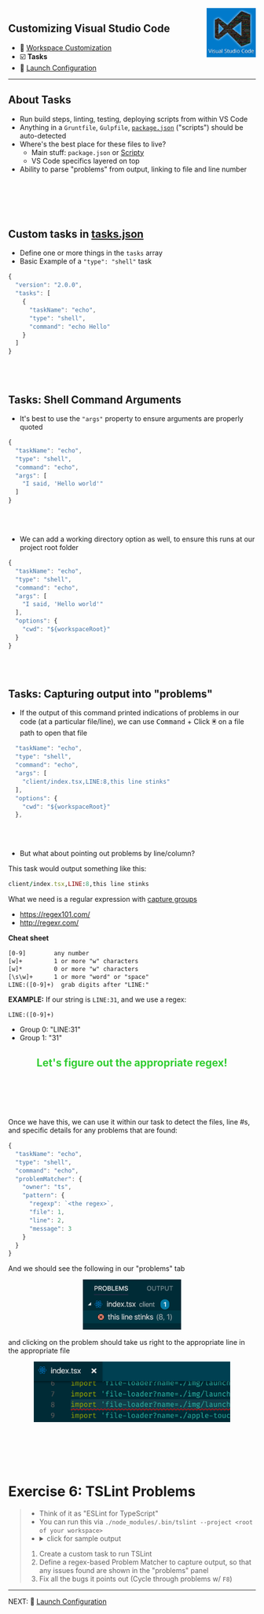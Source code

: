 <img align='right' height=100 src='../../public/vscode.png'>

## Customizing Visual Studio Code

- 🎨 [Workspace Customization](./workspace.md)
- ☑️ **Tasks**
- 🚀 [Launch Configuration](./launch-configuration.md)

---

## About Tasks

- Run build steps, linting, testing, deploying scripts from within VS Code
- Anything in a `Gruntfile`, `Gulpfile`, [`package.json`](../../package.json) ("scripts") should be auto-detected
- Where's the best place for these files to live?
  - Main stuff: `package.json` or [Scripty](https://github.com/testdouble/scripty)
  - VS Code specifics layered on top
- Ability to parse "problems" from output, linking to file and line number

<br><br><br><br>

## Custom tasks in [tasks.json](../../.vscode/tasks.json)

- Define one or more things in the `tasks` array
- Basic Example of a `"type": "shell"` task

```js
{
  "version": "2.0.0",
  "tasks": [
    {
      "taskName": "echo",
      "type": "shell",
      "command": "echo Hello"
    }
  ]
}
```

<br><br>

## Tasks: Shell Command Arguments

- It's best to use the `"args"` property to ensure arguments are properly quoted

```js
{
  "taskName": "echo",
  "type": "shell",
  "command": "echo",
  "args": [
    "I said, 'Hello world'"
  ]
}
```

<br><br>

- We can add a working directory option as well, to ensure this runs at our project root folder

```js
{
  "taskName": "echo",
  "type": "shell",
  "command": "echo",
  "args": [
    "I said, 'Hello world'"
  ],
  "options": {
    "cwd": "${workspaceRoot}"
  }
}
```

<br><br>

## Tasks: Capturing output into "problems"

- If the output of this command printed indications of problems in our code (at a particular file/line), we can use <kbd>Command</kbd> + Click 🖲 on a file path to open that file

```js
  "taskName": "echo",
  "type": "shell",
  "command": "echo",
  "args": [
    "client/index.tsx,LINE:8,this line stinks"
  ],
  "options": {
    "cwd": "${workspaceRoot}"
  },
```

<br><br>

- But what about pointing out problems by line/column?

This task would output something like this:

```ruby
client/index.tsx,LINE:8,this line stinks
```

What we need is a regular expression with [capture groups](http://www.regular-expressions.info/refcapture.html)

- https://regex101.com/
- http://regexr.com/

**Cheat sheet**

```
[0-9]        any number
[w]+         1 or more "w" characters
[w]*         0 or more "w" characters
[\s\w]+      1 or more "word" or "space"
LINE:([0-9]+)  grab digits after "LINE:"
```

**EXAMPLE:**
If our string is `LINE:31`, and we use a regex:

```
LINE:([0-9]+)
```

- Group 0: "LINE:31"
- Group 1: "31"

<h2 style='color: limegreen' align=center>Let's figure out the appropriate regex!</h2>

<br><br><br><br>

Once we have this, we can use it within our task to detect the files, line #s, and specific details for any problems that are found:

```js
{
  "taskName": "echo",
  "type": "shell",
  "command": "echo",
  "problemMatcher": {
    "owner": "ts",
    "pattern": {
      "regexp": `<the regex>`,
      "file": 1,
      "line": 2,
      "message": 3
    }
  }
}
```

And we should see the following in our "problems" tab

<p align=center>
<img src='../../public/tasks/problems.png' width=200>
</p>
and clicking on the problem should take us right to the appropriate line in the appropriate file
<p align=center>
<img src='../../public/tasks/redline.png' width=400>
</p>

<br><br><br><br>

# Exercise 6: TSLint Problems

> - Think of it as "ESLint for TypeScript"
> - You can run this via `./node_modules/.bin/tslint --project <root of your workspace>`
> - <details><summary>click for sample output</summary><pre>ERROR: /Users/northm/Development/workshops/vscode/client/components/app-header/index.tsx[22, 7]: Identifier 'cartIcon' is never reassigned; use 'const' instead of 'let'.</pre></details>
>
> 1. Create a custom task to run TSLint
> 2. Define a regex-based Problem Matcher to capture output, so that any issues found are shown in the "problems" panel
> 3. Fix all the bugs it points out (Cycle through problems w/ `F8`)

---

NEXT: 🚀 [Launch Configuration](./launch-configuration.md)
